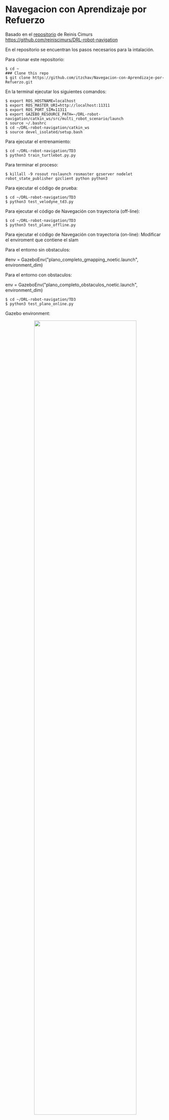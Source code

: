# Navegacion con Aprendizaje por Refuerzo
Basado en el [repositorio](https://github.com/reiniscimurs/DRL-robot-navigation) de Reinis Cimurs https://github.com/reiniscimurs/DRL-robot-navigation

En el repositorio se encuentran los pasos necesarios para la intalación.


Para clonar este repositorio:
```shell
$ cd ~
### Clone this repo
$ git clone https://github.com/itzchav/Navegacion-con-Aprendizaje-por-Refuerzo.git
```



En la terminal ejecutar los siguientes comandos:
```shell
$ export ROS_HOSTNAME=localhost
$ export ROS_MASTER_URI=http://localhost:11311
$ export ROS_PORT_SIM=11311
$ export GAZEBO_RESOURCE_PATH=~/DRL-robot-navigation/catkin_ws/src/multi_robot_scenario/launch
$ source ~/.bashrc
$ cd ~/DRL-robot-navigation/catkin_ws
$ source devel_isolated/setup.bash
```

Para ejecutar el entrenamiento:
```shell
$ cd ~/DRL-robot-navigation/TD3
$ python3 train_turtlebot.py.py
```



Para terminar el proceso:
```shell
$ killall -9 rosout roslaunch rosmaster gzserver nodelet robot_state_publisher gzclient python python3
```

Para ejecutar el código de prueba: 
```shell
$ cd ~/DRL-robot-navigation/TD3
$ python3 test_velodyne_td3.py
```


Para ejecutar el código de Navegación con trayectoria (off-line): 
```shell
$ cd ~/DRL-robot-navigation/TD3
$ python3 test_plano_offline.py
```

Para ejecutar el código de Navegación con trayectoria (on-line): 
Modificar el enviroment que contiene el slam

Para el entorno sin obstaculos:

#env = GazeboEnv("plano_completo_gmapping_noetic.launch", environment_dim)

Para el entorno con obstaculos:

env = GazeboEnv("plano_completo_obstaculos_noetic.launch", environment_dim)


```shell
$ cd ~/DRL-robot-navigation/TD3
$ python3 test_plano_online.py
```

Gazebo environment:
<p align="center">
    <img width=80% src="https://github.com/reiniscimurs/DRL-robot-navigation/blob/main/env1.png">
</p>

Rviz:
<p align="center">
    <img width=80% src="https://github.com/reiniscimurs/DRL-robot-navigation/blob/main/velodyne.png">
</p>

